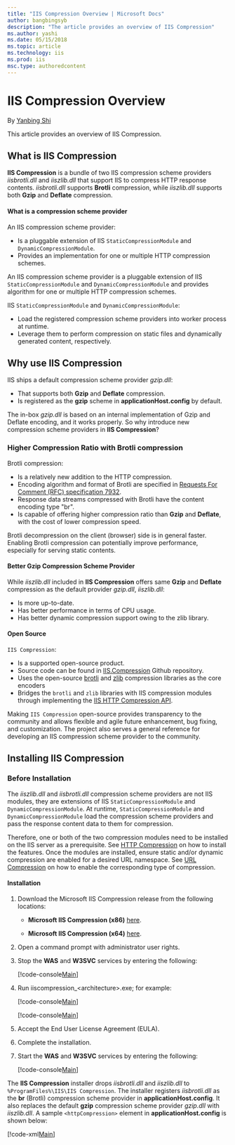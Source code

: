 ```yaml
---
title: "IIS Compression Overview | Microsoft Docs"
author: bangbingsyb
description: "The article provides an overview of IIS Compression"
ms.author: yashi
ms.date: 05/15/2018
ms.topic: article
ms.technology: iis
ms.prod: iis
msc.type: authoredcontent
---
```


# IIS Compression Overview

By [Yanbing Shi](https://github.com/bangbingsyb)

This article provides an overview of IIS Compression.

## What is IIS Compression

**IIS Compression** is a bundle of two IIS compression scheme providers *iisbrotli.dll* and *iiszlib.dll* that support IIS to compress HTTP response contents.
*iisbrotli.dll* supports **Brotli** compression, while *iiszlib.dll* supports both **Gzip** and **Deflate** compression.

#### What is a compression scheme provider

An IIS compression scheme provider:

- Is a pluggable extension of IIS `StaticCompressionModule` and `DynamicCompressionModule`.
- Provides an implementation for one or multiple HTTP compression schemes.

An IIS compression scheme provider is a pluggable extension of IIS `StaticCompressionModule` and `DynamicCompressionModule` and provides algorithm for one or multiple HTTP compression schemes.

IIS `StaticCompressionModule` and `DynamicCompressionModule`:

- Load the registered compression scheme providers into worker process at runtime.
- Leverage them to perform compression on static files and dynamically generated content, respectively.

## Why use IIS Compression

IIS ships a default compression scheme provider *gzip.dll*:

- That supports both **Gzip** and **Deflate** compression.
- Is registered as the **gzip** scheme in **applicationHost.config** by default.

The in-box *gzip.dll* is based on an internal implementation of Gzip and Deflate encoding, and it works properly. So why introduce new compression scheme providers in **IIS Compression**?

### Higher Compression Ratio with Brotli compression

Brotli compression:

- Is a relatively new addition to the HTTP compression.
- Encoding algorithm and format of Brotli are specified in [Requests For Comment (RFC) specification 7932](https://www.ietf.org/rfc/rfc7932.txt).
- Response data streams compressed with Brotli have the content encoding type "br".
- Is capable of offering higher compression ratio than **Gzip** and **Deflate**, with the cost of lower compression speed.

Brotli decompression on the client (browser) side is in general faster. Enabling Brotli compression can potentially improve performance, especially for serving static contents.

#### Better Gzip Compression Scheme Provider

While *iiszlib.dll* included in **IIS Compression** offers same **Gzip** and **Deflate** compression as the default provider *gzip.dll*, *iiszlib.dll*:

- Is more up-to-date.
- Has better performance in terms of CPU usage.
- Has better dynamic compression support owing to the zlib library.

#### Open Source

`IIS Compression`:

- Is a supported open-source product.
- Source code can be found in [IIS.Compression](https://github.com/Microsoft/IIS.Compression) Github repository.
- Uses the open-source [brotli](https://github.com/google/brotli) and [zlib](https://zlib.net/) compression libraries as the core encoders
- Bridges the `brotli` and `zlib` libraries with IIS compression modules through implementing the [IIS HTTP Compression API](https://msdn.microsoft.com/library/dd692872.aspx).

Making `IIS Compression` open-source provides transparency to the community and allows flexible and agile future enhancement, bug fixing, and customization. The project also serves a general reference for developing an IIS compression scheme provider to the community.

## Installing IIS Compression

### Before Installation

The *iiszlib.dll* and *iisbrotli.dll* compression scheme providers are not IIS modules, they are extensions of IIS `StaticCompressionModule` and `DynamicCompressionModule`. At runtime, `StaticCompressionModule` and `DynamicCompressionModule` load the compression scheme providers and pass the response content data to them for compression.

Therefore, one or both of the two compression modules need to be installed on the IIS server as a prerequisite. See [HTTP Compression](https://docs.microsoft.com/iis/configuration/system.webserver/httpcompression) on how to install the features.
Once the modules are installed, ensure static and/or dynamic compression are enabled for a desired URL namespace. See [URL Compression](https://docs.microsoft.com/iis/configuration/system.webserver/urlcompression) on how to enable the corresponding type of compression.

#### Installation

1. Download the Microsoft IIS Compression release from the following locations:

    - **Microsoft IIS Compression (x86)** [here](https://download.microsoft.com/download/6/1/C/61CC0718-ED0E-4351-BC54-46495EBF5CC3/iiscompression_x86.msi).

    - **Microsoft IIS Compression (x64)** [here](https://download.microsoft.com/download/6/1/C/61CC0718-ED0E-4351-BC54-46495EBF5CC3/iiscompression_amd64.msi).

2. Open a command prompt with administrator user rights.

3. Stop the **WAS** and **W3SVC** services by entering the following:

    [!code-console[Main](iis-compression-overview/samples/stop_was_w3svc.cmd)]

4. Run iiscompression\_&lt;architecture&gt;.exe; for example:

    [!code-console[Main](iis-compression-overview/samples/install_iiscompression_msi_x86.cmd)]

    [!code-console[Main](iis-compression-overview/samples/install_iiscompression_msi_x64.cmd)]

5. Accept the End User License Agreement (EULA).

6. Complete the installation.

7. Start the **WAS** and **W3SVC** services by entering the following:

    [!code-console[Main](iis-compression-overview/samples/start_was_w3svc.cmd)]

The **IIS Compression** installer drops *iisbrotli.dll* and *iiszlib.dll* to `%ProgramFiles%\IIS\IIS Compression`.
The installer registers *iisbrotli.dll* as the **br** (Brotli) compression scheme provider in **applicationHost.config**. It also replaces the default **gzip** compression scheme provider *gzip.dll* with *iiszlib.dll*. A sample `<httpCompression>` element in **applicationHost.config** is shown below:  

[!code-xml[Main](iis-compression-overview/samples/iiscompression-installer-config.xml)]
